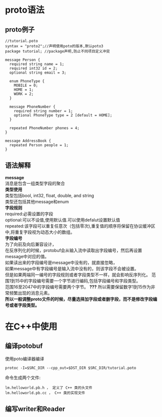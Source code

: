 # proto语法 #
## proto例子 ##  
    
    //tutorial.poto
    syntax = "proto2";//声明使用poto的版本,默认poto3
    package tutorial; //package声明,防止不同项目定义冲突

    message Person {
      required string name = 1;
      required int32 id = 2;
      optional string email = 3;

      enum PhoneType {
        MOBILE = 0;
        HOME = 1;
        WORK = 2;
      }

      message PhoneNumber {
        required string number = 1;
        optional PhoneType type = 2 [default = HOME];
      }

      repeated PhoneNumber phones = 4;
    }

    message AddressBook {
      repeated Person people = 1;
    }

## 语法解释 ##
**message**  
消息是包含一组类型字段的聚合  
**类型使用**  
类型包括bool, int32, float, double, and string  
类型还包括其他message和enum  
**字段规则**  
required:必需设置的字段  
optional:可以不设值,使用默认值.可以使用defalut设置默认值  
repeated:该字段可以重复任意次（包括零次),重复值的顺序将保留在协议缓冲区中,将重复字段视为动态大小的数组。  
**字段编号**  
为了向前及向后兼容设计，    
在反序列化的时候，protobuf会从输入流中读取出字段编号，然后再设置message中对应的值。    
如果读出来的字段编号是message中没有的，就直接忽略，  
如果message中有字段编号是输入流中没有的，则该字段不会被设置。  
但是如果两端同一编号的字段规则或者字段类型不一样，就会影响反序列化。 
范围1到15中的字段编号需要一个字节进行编码,包括字段编号和字段类型。  
范围16至2047中的字段编号需要两个字节。  **???**
所以需要保留数字1到15作为非常频繁出现的消息元素。  
**所以一般调整proto文件的时候，尽量选择加字段或者删字段，而不是修改字段编号或者字段类型。**  

# 在C++中使用 #  
## 编译potobuf ##  
使用poto编译器编译
    
    protoc -I=$SRC_DIR --cpp_out=$DST_DIR $SRC_DIR/tutorial.poto  
命令生成两个文件:
    
    lm.helloworld.pb.h ， 定义了 C++ 类的头文件
    lm.helloworld.pb.cc ， C++ 类的实现文件

## 编写writer和Reader ##  
